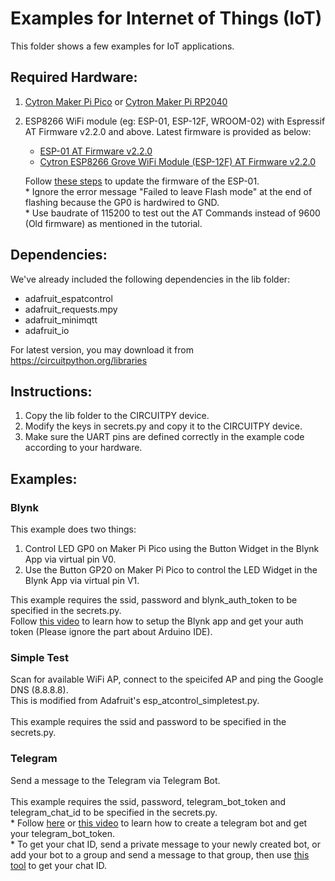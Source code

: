 # Examples for Internet of Things (IoT)
This folder shows a few examples for IoT applications.

## Required Hardware:
1. [Cytron Maker Pi Pico](https://www.cytron.io/p-maker-pi-pico) or [Cytron Maker Pi RP2040](https://www.cytron.io/p-maker-pi-rp2040)
2. ESP8266 WiFi module (eg: ESP-01, ESP-12F, WROOM-02) with Espressif AT Firmware v2.2.0 and above. Latest firmware is provided as below:
   - [ESP-01 AT Firmware v2.2.0](https://drive.google.com/file/d/1q4QLJlIWHVQznaWsVvPev9ZW9vRHr1F8/view?usp=sharing)
   - [Cytron ESP8266 Grove WiFi Module (ESP-12F) AT Firmware v2.2.0](https://drive.google.com/file/d/1ZBZET0IN_RHkkObpaD7v-1-tqtQXbiUM/view?usp=sharing)
   
   Follow [these steps](https://www.elec-cafe.com/esp8266-esp-01-firmware-update/) to update the firmware of the ESP-01.<br>
   \* Ignore the error message "Failed to leave Flash mode" at the end of flashing because the GP0 is hardwired to GND.<br>
   \* Use baudrate of 115200 to test out the AT Commands instead of 9600 (Old firmware) as mentioned in the tutorial.

## Dependencies:
We've already included the following dependencies in the lib folder:
- adafruit_espatcontrol
- adafruit_requests.mpy
- adafruit_minimqtt
- adafruit_io

For latest version, you may download it from https://circuitpython.org/libraries

## Instructions:
1. Copy the lib folder to the CIRCUITPY device.
2. Modify the keys in secrets.py and copy it to the CIRCUITPY device.
3. Make sure the UART pins are defined correctly in the example code according to your hardware.

## Examples:
### Blynk
This example does two things:
1. Control LED GP0 on Maker Pi Pico using the Button Widget in the Blynk App via virtual pin V0.
2. Use the Button GP20 on Maker Pi Pico to control the LED Widget in the Blynk App via virtual pin V1.

This example requires the ssid, password and blynk_auth_token to be specified in the secrets.py.<br>
Follow [this video](https://youtu.be/UBQCaxfeBKY?t=93) to learn how to setup the Blynk app and get your auth token (Please ignore the part about Arduino IDE).

### Simple Test
Scan for available WiFi AP, connect to the speicifed AP and ping the Google DNS (8.8.8.8).<br>
This is modified from Adafruit's esp_atcontrol_simpletest.py.<br>
<br>
This example requires the ssid and password to be specified in the secrets.py.

### Telegram
Send a message to the Telegram via Telegram Bot.<br>
<br>
This example requires the ssid, password, telegram_bot_token and telegram_chat_id to be specified in the secrets.py.<br>
\* Follow [here](https://core.telegram.org/bots#6-botfather) or [this video](https://youtu.be/dqk77sUgZKs?t=36) to learn how to create a telegram bot and get your telegram_bot_token.<br>
\* To get your chat ID, send a private message to your newly created bot, or add your bot to a group and send a message to that group, then use [this tool](https://sean-bradley.medium.com/get-telegram-chat-id-80b575520659) to get your chat ID.



